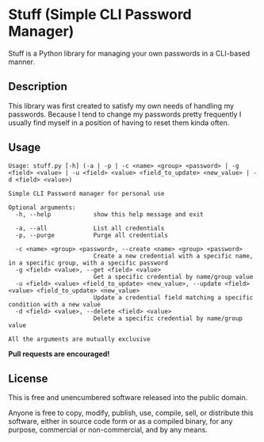 Stuff (Simple CLI Password Manager)
=======================

Stuff is a Python library for managing your own passwords in a CLI-based manner.


## Description

This library was first created to satisfy my own needs of handling my passwords. Because
I tend to change my passwords pretty frequently I usually find myself in a position of 
having to reset them kinda often.


## Usage

```shell script
Usage: stuff.py [-h] (-a | -p | -c <name> <group> <password> | -g <field> <value> | -u <field> <value> <field_to_update> <new_value> | -d <field> <value>)

Simple CLI Password manager for personal use

Optional arguments:
  -h, --help            show this help message and exit

  -a, --all             List all credentials
  -p, --purge           Purge all credentials

  -c <name> <group> <password>, --create <name> <group> <password>
                        Create a new credential with a specific name, in a specific group, with a specific password
  -g <field> <value>, --get <field> <value>
                        Get a specific credential by name/group value
  -u <field> <value> <field_to_update> <new_value>, --update <field> <value> <field_to_update> <new_value>
                        Update a credential field matching a specific condition with a new value
  -d <field> <value>, --delete <field> <value>
                        Delete a specific credential by name/group value

All the arguments are mutually exclusive

```

**Pull requests are encouraged!**

License
-------

This is free and unencumbered software released into the public domain.

Anyone is free to copy, modify, publish, use, compile, sell, or
distribute this software, either in source code form or as a compiled
binary, for any purpose, commercial or non-commercial, and by any means.